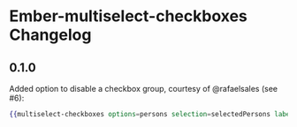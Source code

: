 # Ember-multiselect-checkboxes Changelog

## 0.1.0

Added option to disable a checkbox group, courtesy of @rafaelsales (see #6):

```hbs
{{multiselect-checkboxes options=persons selection=selectedPersons labelProperty="name" disabled=personsDisabled}}
```
